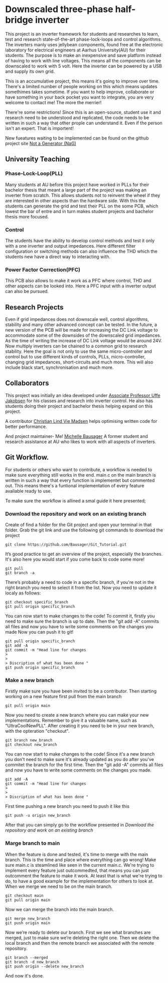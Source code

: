 # Downscaled three-phase half-bridge inverter
This project is an inverter framework for students and researches to learn, test and research state-of-the-art phase-lock-loops and control algorithms.
The inverters manly uses jellybean components, found free at the electronic laboratory for electrical engineers at Aarhus University(AU) for their students.
The purpose is to make an inexpensive and save platform instead of having to work with line voltages. 
This means all the components can be downscaled to work with 5 volt.
Here the inverter can be powered by a USB and supply its own grid.

This is an accumulative project, this means it's going to improve over time. 
There's a limited number of people working on this which means updates somethimes takes sometime.
If you want to help improve, collaborate or have something in your back pocket you want to integrate, you are very welcome to contact me!
The more the merrier!

There're some restrictions!
Since this is an open-source, student use it and research need to be understood and replicated, the code needs to be written in such a way that other prople can understand it.
Even if the person isn't an expert.
That is importent!

New fueatures waiting to be implemented can be found on the github project site [Not a Generator (NaG)](https://github.com/users/Bausager/projects/2)

## University Teaching

### Phase-Lock-Loop(PLL)
Many students at AU before this project have worked in PLLs for their bachelor thesis that meant a large part of the project was making an inverter from scratch.
This allows students not to reinvent the wheel if they are interested in other aspects than the hardware side.
With this the students can generate the grid and test their PLL on the some PCB, which lowest the bar of entre and in turn makes student projects and bachelor thesis more focused.

### Control
The students have the ability to develop control methods and test it only with a one inverter and output impedances.
Here different filter configuration or switching methods can also influence the THD which the students new have a direct way to interacting with.

### Power Factor Correction(PFC)
This PCB also allows to make it work as a PFC where control, THD and other aspects can be looked into.
Here a PFC input with a inverter output can also be pursued.


## Research Projects
Even if grid impedances does not downscale well, control algorithms, stability and many other advanced concept can be tested.
In the future, a new version of the PCB will be made for increasing the DC Link voltage to accommodate some of the downsides of the downscaled grid impedances.
As the time of writing the increase of DC Link voltage would be around 24V.
Now multiply inverters can be chained to a common grid to research stability.
Here the goal is not only to use the same micro-controller and control but to use different kinds of controls, PLLs, micro-controller, changing grid impedances, short-circuits and much more.
This will also include black start, synchronisation and much more.

## Collaborators
This project was initially an idea developed under [Associate Professor Uffe Jakobsen](https://pure.au.dk/portal/en/persons/uja%40ece.au.dk) for his classes and research into inverter control.
He also has students doing their project and bachelor thesis helping expand on this project.

A contributor [Christian Lind Vie Madsen](https://www.linkedin.com/in/christian-karl-oscar-lind-vie-madsen-11606a9b/) helps optimising written code for better performance.

And project maintainer- Me! [Michelle Bausager](https://www.linkedin.com/in/michelle-bausager/) A former student and research assistance at AU who likes to work with all aspects of inverters.

## Git Workflow.
For students or others who want to contribute, a workflow is needed to make sure everything still works in the end.
main.c on the main branch is written in such a way that every function is implementet but commented out.
This means there's a funtional implementation of every feature avaliable ready to use.

To make sure the workflow is allined a smal guide it here presented;

### Download the repository and work on an existing branch
Create of find a folder for the Git project and open your terminal in that folder.
Grab the git link and use the following git commands to download the project
```
git clone https://github.com/Bausager/Git_Tutorial.git
```
It’s good practice to get an overview of the project, especially the branches.
It's also here you would start if you come back to code some more!
```
git pull
git branch -a
```
There’s probably a need to code in a specific branch, if you're not in the right branch you need to select it from the list. 
Now you need to update it localy as follows:
```
git checkout specific_branch
git pull origin specific_branch
```
You can now start to make changes to the code!
To commit it, firstly you need to make sure the branch is up to date.
Then the "git add -A" commits all files and now you have to write some comments on the changes you made
Now you can push it to git!
```
git pull origin specific_branch
git add -A
git commit -m "Head line for changes
>
>
> Discription of what has been done "
git push origin specific_branch
```

### Make a new branch
Firstly make sure you have been invited to be a contributor.
Then starting working on a new feature first pull from the main branch
```
git pull origin main
```
Now you need to create a new branch where you can make your new implementations. Remember to give it a valuable name, such as "UltraCoolNewPLL".
After creating it you need to be in ýour new branch, with the opteration "checkout".
```
git branch new_branch
git checkout new_branch
```
You can now start to make changes to the code!
Since it's a new branch you don't need to make sure it's already updated as you do after you've commitet the branch for the first time.
Then the "git add -A" commits all files and now you have to write some comments on the changes you made.
```
git add -A
git commit -m "Head line for changes
>
>
> Discription of what has been done "
```
First time pushing a new branch you need to push it like this
```
git push -u origin new_branch
```
After that you can simply go to the workflow presented in *Download the repository and work on an existing branch*

### Marge branch to main
When the feature is done and tested, it's time to merge with the main branch.
This is the time and place where everything can go wrong!
Make sure main.c is steamlined like seen in the current main.c.
We're trying to implement every feature just outcommedted, that means you can just outcomment the feature to make it work.
At least that is what we're trying to do, to have a good example for the implementation for others to look at.
When we merge we need to be on the main branch.
```
git checkout main
git pull origin main
```
Now we can merge the branch into the main branch.
```
git merge new_branch
git push origin main
```
Now we’re ready to delete our branch. First we see what branches are merged, just to make sure we’re
deleting the right one. Then we delete the local branch and then the remote branch we associated with the
remote repository.
```
git branch --merged
git branch -d new_branch
git push origin --delete new_branch
```
And now it's done.










